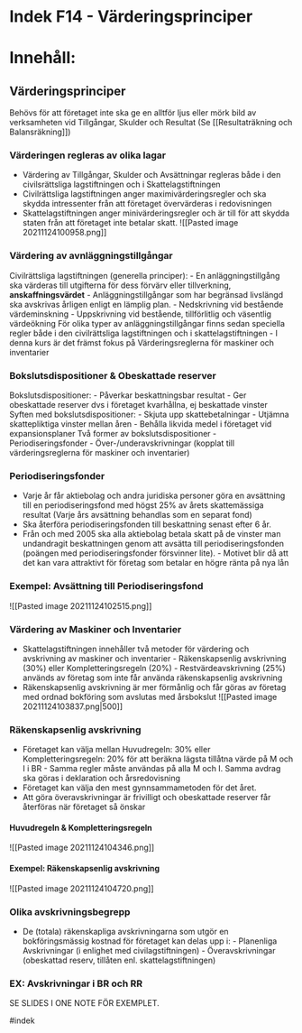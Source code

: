 # Indek F14 - Värderingsprinciper

# Innehåll:

## Värderingsprinciper

Behövs för att företaget inte ska ge en alltför ljus eller mörk bild av verksamheten vid Tillgångar, Skulder och Resultat (Se [[Resultaträkning och Balansräkning]])

### Värderingen regleras av olika lagar
- Värdering av Tillgångar, Skulder och Avsättningar regleras både i den civilsrättsliga lagstiftningen och i Skattelagstiftningen
- Civilrättsliga lagstiftningen anger maximivärderingsregler och ska skydda intressenter från att företaget övervärderas i redovisningen
- Skattelagstiftningen anger minivärderingsregler och är till för att skydda staten från att företaget inte betalar skatt.
![[Pasted image 20211124100958.png]]

### Värdering av avnläggningstillgångar
Civilrättsliga lagstiftningen (generella principer):
	- En anläggningstillgång ska värderas till utgifterna för dess förvärv eller tillverkning, **anskaffningsvärdet**
	- Anläggningstillgångar som har begränsad livslängd ska avskrivas årligen enligt en lämplig plan.
	- Nedskrivning vid bestående värdeminskning
	- Uppskrivning vid bestående, tillförlitlig och väsentlig värdeökning
För olika typer av anläggningstillgångar finns sedan speciella regler både i den civilrättsliga lagstiftningen och i skattelagstiftningen
		- I denna kurs är det främst fokus på Värderingsreglerna för maskiner och inventarier
		
### Bokslutsdispositioner & Obeskattade reserver
Bokslutsdispositioner:
		- Påverkar beskattningsbar resultat
		- Ger obeskattade reserver dvs i företaget kvarhållna, ej beskattade vinster
Syften med bokslutsdispositioner:
		- Skjuta upp skattebetalningar
		- Utjämna skattepliktiga vinster mellan åren
		- Behålla likvida medel i företaget vid expansionsplaner
Två former av bokslutsdispositioner
		- Periodiseringsfonder
		- Över-/underavskrivningar (kopplat till värderingsreglerna för maskiner och inventarier)
		
### Periodiseringsfonder
- Varje år får aktiebolag och andra juridiska personer göra en avsättning till en periodiseringsfond med högst 25% av årets skattemässiga resultat (Varje års avsättning behandlas som en separat fond)
- Ska återföra periodiseringsfonden till beskattning senast efter 6 år.
- Från och med 2005 ska alla aktiebolag betala skatt på de vinster man undandragit beskattningen genom att avsätta till periodiseringsfonden (poängen med periodiseringsfonder försvinner lite).
		- Motivet blir då att det kan vara attraktivt för företag som betalar en högre ränta på nya lån

### Exempel: Avsättning till Periodiseringsfond
![[Pasted image 20211124102515.png]]

### Värdering av Maskiner och Inventarier
- Skattelagstiftningen innehåller två metoder för värdering och avskrivning av maskiner och inventarier
		- Räkenskapsenlig avskrivning (30%) eller Kompletteringsregeln (20%)
		- Restvärdeavskrivning (25%) används av företag som inte får använda räkenskapsenlig avskrivning
- Räkenskapsenlig avskrivning är mer förmånlig och får göras av företag med ordnad bokföring som avslutas med årsbokslut
![[Pasted image 20211124103837.png|500]]

### Räkenskapsenlig avskrivning
- Företaget kan välja mellan Huvudregeln: 30% eller Kompletteringsregeln: 20% för att beräkna lägsta tillåtna värde på M och I i BR
		- Samma regler måste användas på alla M och I. Samma avdrag ska göras i deklaration och årsredovisning
- Företaget kan välja den mest gynnsammametoden för det året.
- Att göra överavskrivningar är frivilligt och obeskattade reserver får återföras när företaget så önskar

#### Huvudregeln & Kompletteringsregeln
![[Pasted image 20211124104346.png]]

#### Exempel: Räkenskapsenlig avskrivning
![[Pasted image 20211124104720.png]]

### Olika avskrivningsbegrepp
- De (totala) räkenskapliga avskrivningarna som utgör en bokföringsmässig kostnad för företaget kan delas upp i:
		- Planenliga Avskrivningar (i enlighet med civilagstiftningen)
		- Överavskrivningar (obeskattad reserv, tillåten enl. skattelagstiftningen)

### EX: Avskrivningar i BR och RR
SE SLIDES I ONE NOTE FÖR EXEMPLET.



#indek 